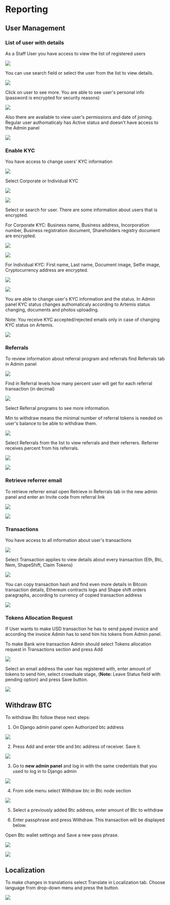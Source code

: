 # Reporting

## **User Management**

### **List of user with details**

As a Staff User you have access to view the list of registered users

![](../../.gitbook/assets/image%20%2810%29.png)

You can use search field or select the user from the list to view details.

![](../../.gitbook/assets/image%20%2817%29.png)

Click on user to see more. You are able to see user's personal info \(password is encrypted for security reasons\)

![](../../.gitbook/assets/image%20%2823%29.png)

Also there are available to view user's permissions and date of joining. Regular user authomaticaly has Active status and doesn't have access to the Admin panel

![](../../.gitbook/assets/image%20%285%29.png)

### **Enable KYC**

You have access to change users' KYC information

![](../../.gitbook/assets/image%20%2816%29.png)

Select Corporate or Individual KYC

![](../../.gitbook/assets/image%20%2850%29.png)

![](../../.gitbook/assets/image%20%2838%29.png)

Select or search for user. There are some information about users that is encrypted.

For Corporate KYC: Business name, Business address, Incorporation number, Business registration document, Shareholders registry document are encrypted.

![](../../.gitbook/assets/image%20%289%29.png)

![](../../.gitbook/assets/image%20%287%29.png)

For Individual KYC: First name, Last name, Document image, Selfie image, Cryptocurrency address are encrypted.

![](../../.gitbook/assets/image%20%2840%29.png)

![](../../.gitbook/assets/image%20%2847%29.png)

You are able to change user's KYC information and the status. In Admin panel KYC status changes authomaticaly according to Artemis status changing, documents and photos uploading.

Note: You receive KYC accepted/rejected emails only in case of changing KYC status on Artemis.

![](../../.gitbook/assets/image%20%2842%29.png)



### **Referrals**

To review information about referral program and referrals find Referrals tab in Admin panel

![](../../.gitbook/assets/image%20%2829%29.png)

Find in Referral levels how many percent user will get for each referral transaction \(in decimal\)

![](../../.gitbook/assets/image%20%2843%29.png)

Select Referral programs to see more information.

Min to withdraw means the minimal number of referral tokens is needed on user's balance to be able to withdraw them.

![](../../.gitbook/assets/image%20%2837%29.png)

Select Referrals from the list to view referrals and their referrers. Referrer receives percent from his referrals.

![](../../.gitbook/assets/image%20%2831%29.png)

![](../../.gitbook/assets/image%20%2813%29.png)

### **Retrieve referrer email**

To retrieve referrer email open Retrieve in Referrals tab in the new admin panel and enter an Invite code from referral link

![](../../.gitbook/assets/image%20%2824%29.png)

![](../../.gitbook/assets/image%20%2827%29.png)

### **Transactions**

You have access to all information about user's transactions

![](../../.gitbook/assets/image%20%284%29.png)

Select Transaction applies to view details about every transaction \(Eth, Btc, Nem, ShapeShift, Claim Tokens\)

![](../../.gitbook/assets/image%20%283%29.png)

You can copy transaction hash and find even more details in Bitcoin transaction details, Ethereum contracts logs and Shape shift orders paragraphs, according to currency of copied transaction address

![](../../.gitbook/assets/image%20%2834%29.png)

### **Tokens Allocation Request**

If User wants to make USD transaction he has to send payed invoice and according the invoice Admin has to send him his tokens from Admin panel.

To make Bank wire transaction Admin should select Tokens allocation request in Transactions section and press Add

![](../../.gitbook/assets/image.png)

Select an email address the user has registered with, enter amount of tokens to send him, select crowdsale stage, \(**Note:** Leave Status field with pending option\) and press Save button.

![](../../.gitbook/assets/image%20%2812%29.png)

## **Withdraw BTC**

To withdraw Btc follow these next steps:

1. On Django admin panel open Authorized btc address



![](../../.gitbook/assets/image%20%2826%29.png)

2. Press Add and enter  title and btc address of receiver. Save it.

![](../../.gitbook/assets/image%20%2836%29.png)

3. Go to **new admin panel** and log in with the same credentials that you used to log in to Django admin

![](../../.gitbook/assets/image%20%2819%29.png)

4. From side menu select Withdraw btc in Btc node section

![](../../.gitbook/assets/image%20%2841%29.png)

5. Select a previously added Btc address, enter amount of Btc to withdraw

6. Enter passphrase and press Withdraw. This transaction will be displayed below.

Open Btc wallet settings and Save a new pass phrase. 

![](../../.gitbook/assets/image%20%2845%29.png)

![](../../.gitbook/assets/image%20%288%29.png)

## Localization

To make changes in translations select Translate in Localization tab. Choose language from drop-down menu and press the button.

![](../../.gitbook/assets/image%20%2851%29.png)


